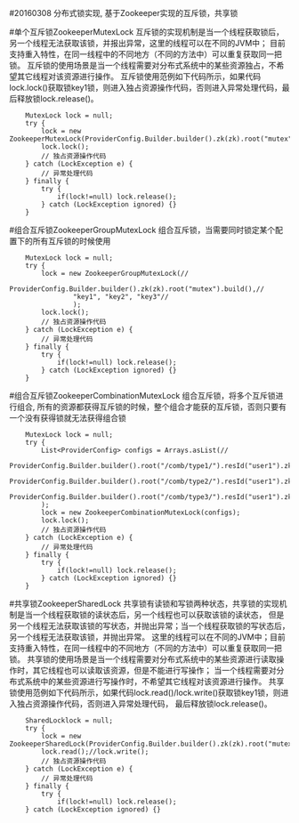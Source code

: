#20160308
    分布式锁实现, 基于Zookeeper实现的互斥锁，共享锁

#单个互斥锁ZookeeperMutexLock
    互斥锁的实现机制是当一个线程获取锁后，另一个线程无法获取该锁，并报出异常，这里的线程可以在不同的JVM中；
    目前支持重入特性，在同一线程中的不同地方（不同的方法中）可以重复获取同一把锁。
    互斥锁的使用场景是当一个线程需要对分布式系统中的某些资源独占，不希望其它线程对该资源进行操作。
    互斥锁使用范例如下代码所示，如果代码lock.lock()获取锁key1锁，则进入独占资源操作代码，否则进入异常处理代码，最后释放锁lock.release()。
    
        MutexLock lock = null;
    	try {
    	    lock = new ZookeeperMutexLock(ProviderConfig.Builder.builder().zk(zk).root("mutex").resId("user1").build()); 
    		lock.lock();
            // 独占资源操作代码
    	} catch (LockException e) {
            // 异常处理代码
        } finally {
    		try {
    		    if(lock!=null) lock.release();
    		} catch (LockException ignored) {}
        }
        
#组合互斥锁ZookeeperGroupMutexLock
    组合互斥锁，当需要同时锁定某个配置下的所有互斥锁的时候使用
    
        MutexLock lock = null;
        try {
            lock = new ZookeeperGroupMutexLock(//
                    ProviderConfig.Builder.builder().zk(zk).root("mutex").build(),//
                    "key1", "key2", "key3"//
                    ); 
            lock.lock();
            // 独占资源操作代码
        } catch (LockException e) {
            // 异常处理代码
        } finally {
            try {
                if(lock!=null) lock.release();
            } catch (LockException ignored) {}
        }
    
#组合互斥锁ZookeeperCombinationMutexLock
    组合互斥锁，将多个互斥锁进行组合, 所有的资源都获得互斥锁的时候，整个组合才能获的互斥锁，否则只要有一个没有获得锁就无法获得组合锁
    
        MutexLock lock = null;
        try {
            List<ProviderConfig> configs = Arrays.asList(//
                    ProviderConfig.Builder.builder().root("/comb/type1/").resId("user1").zk(zk).build(),//
                    ProviderConfig.Builder.builder().root("/comb/type2/").resId("user1").zk(zk).build(),//
                    ProviderConfig.Builder.builder().root("/comb/type3/").resId("user1").zk(zk).build()//
            );
            lock = new ZookeeperCombinationMutexLock(configs); 
            lock.lock();
            // 独占资源操作代码
        } catch (LockException e) {
            // 异常处理代码
        } finally {
            try {
                if(lock!=null) lock.release();
            } catch (LockException ignored) {}
        }
    
#共享锁ZookeeperSharedLock
    共享锁有读锁和写锁两种状态，共享锁的实现机制是当一个线程获取锁的读状态后，另一个线程也可以获取该锁的读状态，
    但是另一个线程无法获取该锁的写状态，并抛出异常；当一个线程获取锁的写状态后，另一个线程无法获取该锁，并抛出异常。
    这里的线程可以在不同的JVM中；目前支持重入特性，在同一线程中的不同地方（不同的方法中）可以重复获取同一把锁。
    共享锁的使用场景是当一个线程需要对分布式系统中的某些资源进行读取操作时，其它线程也可以读取该资源，但是不能进行写操作；
    当一个线程需要对分布式系统中的某些资源进行写操作时，不希望其它线程对该资源进行操作。
    共享锁使用范例如下代码所示，如果代码lock.read()/lock.write()获取锁key1锁，则进入独占资源操作代码，否则进入异常处理代码，
    最后释放锁lock.release()。
        
        SharedLocklock = null;
    	try {
        	lock = new ZookeeperSharedLock(ProviderConfig.Builder.builder().zk(zk).root("mutex").resId("user1").build()); 
    		lock.read();//lock.write();
            // 独占资源操作代码
    	} catch (LockException e) {
            // 异常处理代码
        } finally {
    		try {
    		    if(lock!=null) lock.release();
    	} catch (LockException ignored) {}











    